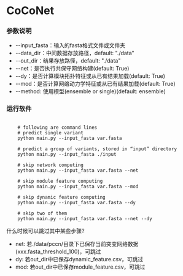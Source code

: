 # CoCoNet
### 参数说明
- --input_fasta：输入的fasta格式文件或文件夹
- --data_dir：中间数据存放路径，default: "./data"
- --out_dir：结果存放路径，default: "./data"
- --net：是否执行共保守网络构建(default: True)
- --dy：是否计算模块拓扑特征或从已有结果加载(default: True)
- --mod：是否计算网络动力学特征或从已有结果加载(default: True)
- --method: 使用模型(ensemble or single)(default: ensemble)

### 运行软件

```shell

    # following are command lines
    # predict single variant
    python main.py --input_fasta var.fasta

    # predict a group of variants, stored in “input” directory
    python main.py --input_fasta ./input

    # skip network computing
    python main.py --input_fasta var.fasta --net

    # skip module feature computing
    python main.py --input_fasta var.fasta --mod 

    # skip dynamic feature computing
    python main.py --input_fasta var.fasta --dy

    # skip two of them
    python main.py --input_fasta var.fasta --net --dy

```

什么时候可以跳过其中某些步骤?
- net: 若./data/pccn/目录下已保存当前突变网络数据(xxx.fasta_threshold_100)，可跳过
- dy: 若out_dir中已保存dynamic_feature.csv，可跳过
- mod: 若out_dir中已保存module_feature.csv，可跳过
